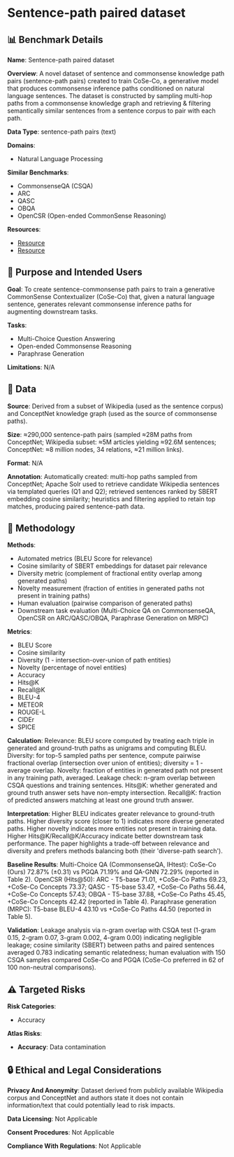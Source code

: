 # Sentence-path paired dataset

## 📊 Benchmark Details

**Name**: Sentence-path paired dataset

**Overview**: A novel dataset of sentence and commonsense knowledge path pairs (sentence-path pairs) created to train CoSe-Co, a generative model that produces commonsense inference paths conditioned on natural language sentences. The dataset is constructed by sampling multi-hop paths from a commonsense knowledge graph and retrieving & filtering semantically similar sentences from a sentence corpus to pair with each path.

**Data Type**: sentence-path pairs (text)

**Domains**:
- Natural Language Processing

**Similar Benchmarks**:
- CommonsenseQA (CSQA)
- ARC
- QASC
- OBQA
- OpenCSR (Open-ended CommonSense Reasoning)

**Resources**:
- [Resource](https://linktr.ee/coseco)
- [Resource](https://arxiv.org/abs/2206.05706)

## 🎯 Purpose and Intended Users

**Goal**: To create sentence-commonsense path pairs to train a generative CommonSense Contextualizer (CoSe-Co) that, given a natural language sentence, generates relevant commonsense inference paths for augmenting downstream tasks.

**Tasks**:
- Multi-Choice Question Answering
- Open-ended Commonsense Reasoning
- Paraphrase Generation

**Limitations**: N/A

## 💾 Data

**Source**: Derived from a subset of Wikipedia (used as the sentence corpus) and ConceptNet knowledge graph (used as the source of commonsense paths).

**Size**: ≈290,000 sentence-path pairs (sampled ≈28M paths from ConceptNet; Wikipedia subset: ≈5M articles yielding ≈92.6M sentences; ConceptNet: ≈8 million nodes, 34 relations, ≈21 million links).

**Format**: N/A

**Annotation**: Automatically created: multi-hop paths sampled from ConceptNet; Apache Solr used to retrieve candidate Wikipedia sentences via templated queries (Q1 and Q2); retrieved sentences ranked by SBERT embedding cosine similarity; heuristics and filtering applied to retain top matches, producing paired sentence-path data.

## 🔬 Methodology

**Methods**:
- Automated metrics (BLEU Score for relevance)
- Cosine similarity of SBERT embeddings for dataset pair relevance
- Diversity metric (complement of fractional entity overlap among generated paths)
- Novelty measurement (fraction of entities in generated paths not present in training paths)
- Human evaluation (pairwise comparison of generated paths)
- Downstream task evaluation (Multi-Choice QA on CommonsenseQA, OpenCSR on ARC/QASC/OBQA, Paraphrase Generation on MRPC)

**Metrics**:
- BLEU Score
- Cosine similarity
- Diversity (1 - intersection-over-union of path entities)
- Novelty (percentage of novel entities)
- Accuracy
- Hits@K
- Recall@K
- BLEU-4
- METEOR
- ROUGE-L
- CIDEr
- SPICE

**Calculation**: Relevance: BLEU score computed by treating each triple in generated and ground-truth paths as unigrams and computing BLEU. Diversity: for top-5 sampled paths per sentence, compute pairwise fractional overlap (intersection over union of entities); diversity = 1 - average overlap. Novelty: fraction of entities in generated path not present in any training path, averaged. Leakage check: n-gram overlap between CSQA questions and training sentences. Hits@K: whether generated and ground truth answer sets have non-empty intersection. Recall@K: fraction of predicted answers matching at least one ground truth answer.

**Interpretation**: Higher BLEU indicates greater relevance to ground-truth paths. Higher diversity score (closer to 1) indicates more diverse generated paths. Higher novelty indicates more entities not present in training data. Higher Hits@K/Recall@K/Accuracy indicate better downstream task performance. The paper highlights a trade-off between relevance and diversity and prefers methods balancing both (their 'diverse-path search').

**Baseline Results**: Multi-Choice QA (CommonsenseQA, IHtest): CoSe-Co (Ours) 72.87% (±0.31) vs PGQA 71.19% and QA-GNN 72.29% (reported in Table 2). OpenCSR (Hits@50): ARC - T5-base 71.01, +CoSe-Co Paths 69.23, +CoSe-Co Concepts 73.37; QASC - T5-base 53.47, +CoSe-Co Paths 56.44, +CoSe-Co Concepts 57.43; OBQA - T5-base 37.88, +CoSe-Co Paths 45.45, +CoSe-Co Concepts 42.42 (reported in Table 4). Paraphrase generation (MRPC): T5-base BLEU-4 43.10 vs +CoSe-Co Paths 44.50 (reported in Table 5).

**Validation**: Leakage analysis via n-gram overlap with CSQA test (1-gram 0.15, 2-gram 0.07, 3-gram 0.002, 4-gram 0.00) indicating negligible leakage; cosine similarity (SBERT) between paths and paired sentences averaged 0.783 indicating semantic relatedness; human evaluation with 150 CSQA samples compared CoSe-Co and PGQA (CoSe-Co preferred in 62 of 100 non-neutral comparisons).

## ⚠️ Targeted Risks

**Risk Categories**:
- Accuracy

**Atlas Risks**:
- **Accuracy**: Data contamination

## 🔒 Ethical and Legal Considerations

**Privacy And Anonymity**: Dataset derived from publicly available Wikipedia corpus and ConceptNet and authors state it does not contain information/text that could potentially lead to risk impacts.

**Data Licensing**: Not Applicable

**Consent Procedures**: Not Applicable

**Compliance With Regulations**: Not Applicable
